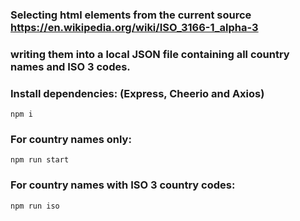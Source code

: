 ### Selecting html elements from the current source https://en.wikipedia.org/wiki/ISO_3166-1_alpha-3 
### writing them into a local JSON file containing all country names and ISO 3 codes.

### Install dependencies: (Express, Cheerio and Axios)
`npm i`

### For country names only:
`npm run start`

### For country names with ISO 3 country codes:
`npm run iso`
